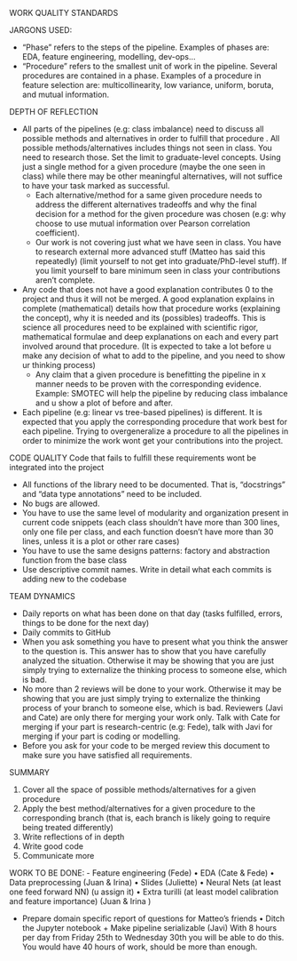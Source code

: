 WORK QUALITY STANDARDS 

JARGONS USED:
- “Phase” refers to the steps of the pipeline. Examples of phases are: EDA, feature engineering, modelling, dev-ops…
- “Procedure” refers to the smallest unit of work in the pipeline. Several procedures are contained in a phase. Examples of a procedure in feature selection are: multicollinearity, low variance, uniform, boruta, and mutual information.

DEPTH OF REFLECTION
- All parts of the pipelines (e.g: class imbalance) need to discuss all possible methods and alternatives in order to fulfill that procedure . All possible methods/alternatives includes things not seen in class. You need to research those. Set the limit to graduate-level concepts. Using just a single method for a given procedure (maybe the one seen in class) while there may be other meaningful alternatives, will not suffice to have your task marked as successful.
    - Each alternative/method for a same given procedure needs to address the different alternatives tradeoffs and why the final decision for a method for the given procedure was chosen (e.g: why choose to use mutual information over Pearson correlation coefficient).
    - Our work is not covering just what we have seen in class. You have to research external more advanced stuff (Matteo has said this repeatedly) (limit yourself to not get into graduate/PhD-level stuff). If you limit yourself to bare minimum seen in class your contributions aren’t complete.
- Any code that does not have a good explanation contributes 0 to the project and thus it will not be merged. A good explanation explains in complete (mathematical) details how that procedure works (explaining the concept), why it is needed and its (possibles) tradeoffs. This is science all procedures need to be explained with scientific rigor, mathematical formulae and deep explanations on each and every part involved around that procedure. (It is expected to take a lot before u make any decision of what to add to the pipeline, and you need to show ur thinking process)
    - Any claim that a given procedure is benefitting the pipeline in x manner needs to be proven with the corresponding  evidence. Example: SMOTEC will help the pipeline by reducing class imbalance and u show a plot of before and after. 
- Each pipeline (e.g: linear vs tree-based pipelines) is different. It is expected that you apply the corresponding procedure that work best for each pipeline. Trying to overgeneralize a procedure to all the pipelines in order to minimize the work wont get your contributions into the project.

CODE QUALITY
Code that fails to fulfill these requirements wont be integrated into the project
- All functions of the library need to be documented. That is, “docstrings” and “data type annotations” need to be included. 
- No bugs are allowed.
- You have to use the same level of modularity and organization present in current code snippets (each class shouldn’t have more than 300 lines, only one file per class, and each function doesn’t have more than 30 lines, unless it is a plot or other rare cases)
- You have to use the same designs patterns: factory and abstraction function from the base class
- Use descriptive commit names. Write in detail what each commits is adding new to the codebase

TEAM DYNAMICS
- Daily reports on what has been done on that day (tasks fulfilled, errors, things to be done for the next day)
- Daily commits to GitHub 
- When you ask something you have to present what you think the answer to the question is. This answer has to show that you have carefully analyzed the situation. Otherwise it may be showing that you are just simply trying to externalize the thinking process to someone else, which is bad.
- No more than 2 reviews will be done to your work. Otherwise it may be showing that you are just simply trying to externalize the thinking process of your branch to someone else, which is bad. Reviewers (Javi and Cate) are only there for merging your work only. Talk with Cate for merging if your part is research-centric (e.g: Fede), talk with Javi for merging if your part is coding or modelling.
- Before you ask for your code to be merged review this document to make sure you have satisfied all requirements. 

SUMMARY
1. Cover all the space of possible methods/alternatives for a given procedure
2. Apply the best method/alternatives for a given procedure to the corresponding branch (that is, each branch is likely going to require being treated differently)
3. Write reflections of in depth
4. Write good code
5. Communicate more 

WORK TO BE DONE:
⁠- Feature engineering (Fede)
•⁠  ⁠⁠EDA (Cate & Fede)
•⁠  ⁠⁠Data preprocessing (Juan & Irina)
•⁠  ⁠⁠Slides (Juliette)
•⁠  ⁠⁠Neural Nets (at least one feed forward NN) (u assign it)
•⁠  ⁠⁠Extra turilli (at least model calibration and feature importance) (Juan & Irina )
- Prepare domain specific report of questions for Matteo’s friends
•⁠  ⁠⁠Ditch the Jupyter notebook + Make pipeline serializable (Javi) 
With 8 hours per day from Friday 25th to Wednesday 30th you will be able to do this. You would have 40 hours of work, should be more than enough.